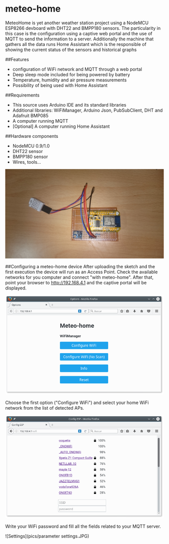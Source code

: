 # meteo-home
MeteoHome is yet another weather station project using a NodeMCU ESP8266 devboard with DHT22 and BMPP180 sensors. The particularity in this case is the configuration using a captive web portal and the use of MQTT to send the information to a server. Additionally the machine that gathers all the data 
runs Home Assistant which is the responsible of showing the current status of the sensors and historical graphs

##Features
- configuration of WiFi network and MQTT through a web portal 
- Deep sleep mode included for being powered by battery 
- Temperature, humidity and air pressure measurements
- Possibility of being used with Home Assistant

##Requirements
- This source uses Arduino IDE and its standard libraries
- Additional libraries: WiFiManager, Arduino Json, PubSubClient, DHT and Adafruit BMP085
- A computer running MQTT
- [Optional] A computer running Home Assistant

##Hardware components
- NodeMCU 0.9/1.0
- DHT22 sensor
- BMPP180 sensor
- Wires, tools...


![My own device](pics/prototype.JPG) 

##Configuring a meteo-home device
After uploading the sketch and the first execution the device will run as an Access Point. Check the available networks for you computer and connect "with meteo-home". After that, point your browser to http://192.168.4.1 and the captive portal will be displayed. 

![Home](pics/home.png) 

Choose the first option ("Configure WiFi") and select your home WiFi network from the list of detected APs. 

![Available networks](pics/wifi-scan.png) 

Write your WiFi password and fill all the fields related to your MQTT server.

![Settings](pics/parameter settings.JPG) 
